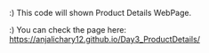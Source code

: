 :) This  code will shown Product Details WebPage.

:) You can  check the page here: https://anjalichary12.github.io/Day3_ProductDetails/
